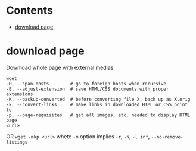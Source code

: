 # Contents

- [download page](#download-page)

# download page
Download whole page with external medias
```
wget 
-H, --span-hosts        # go to foreign hosts when recursive
-E, --adjust-extension  # save HTML/CSS documents with proper extensions
-K, --backup-converted  # before converting file X, back up as X.orig
-k, --convert-links     # make links in downloaded HTML or CSS point to 
-p, --page-requisites   # get all images, etc. needed to display HTML page
<url>
```
OR
`wget -mkp <url>`
whete `-m` option implies `-r`, `-N`, `-l inf`, `--no-remove-listings`
